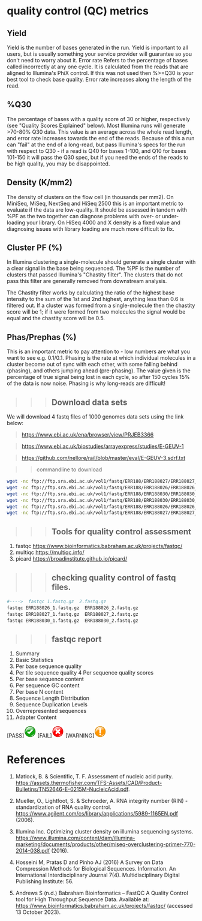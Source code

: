 #  quality control (QC) metrics
## Yield
Yield is the number of bases generated in the run. Yield is important to all users, but is usually something your service provider will guarantee so you don't need to worry about it.
Error rate
Refers to the percentage of bases called incorrectly at any one cycle. It is calculated from the reads that are aligned to Illumina's PhiX control. If this was not used then %>=Q30 is your best tool to check base quality. Error rate increases along the length of the read.
## %Q30
The percentage of bases with a quality score of 30 or higher, respectively (see "Quality Scores Explained" below). Most Illumina runs will generate >70-80% Q30 data. This value is an average across the whole read length, and error rate increases towards the end of the reads. Because of this a run can "fail" at the end of a long-read, but pass Illumina's specs for the run with respect to Q30 - if a read is Q40 for bases 1-100, and Q10 for bases 101-150 it will pass the Q30 spec, but if you need the ends of the reads to be high quality, you may be disappointed.
## Density (K/mm2)
The density of clusters on the flow cell (in thousands per mm2). On MiniSeq, MiSeq, NextSeq and HiSeq 2500 this is an important metric to evaluate if the data are low-quality. It should be assessed in tandem with %PF as the two together can diagnose problems with over- or under-loading your library. On HiSeq 4000 and X density is a fixed value and diagnosing issues with library loading are much more difficult to fix.
## Cluster PF (%)
In Illumina clustering a single-molecule should generate a single cluster with a clear signal in the base being sequenced. The %PF is the number of clusters that passed Illumina's "Chastity filter". The clusters that do not pass this filter are generally removed from downstream analysis.

The Chastity filter works by calculating the ratio of the highest base intensity to the sum of the 1st and 2nd highest, anything less than 0.6 is filtered out. If a cluster was formed from a single-molecule then the chastity score will be 1; if it were formed from two molecules the signal would be equal and the chastity score will be 0.5.
## Phas/Prephas (%)
This is an important metric to pay attention to - low numbers are what you want to see e.g. 0.1/0.1. Phasing is the rate at which individual molecules in a cluster become out of sync with each other, with some falling behind (phasing), and others jumping ahead (pre-phasing). The value given is the percentage of true signal being lost in each cycle, so after 150 cycles 15% of the data is now noise. Phasing is why long-reads are difficult!

>>> ## Download data sets

We will download 4 fastq files of 1000 genomes data sets using the link below:
>https://www.ebi.ac.uk/ena/browser/view/PRJEB3366

>https://www.ebi.ac.uk/biostudies/arrayexpress/studies/E-GEUV-1

>https://github.com/nellore/rail/blob/master/eval/E-GEUV-3.sdrf.txt


>> commandline to download 
```bash
wget -nc ftp://ftp.sra.ebi.ac.uk/vol1/fastq/ERR188/ERR188027/ERR188027_1.fastq.gz
wget -nc ftp://ftp.sra.ebi.ac.uk/vol1/fastq/ERR188/ERR188026/ERR188026_2.fastq.gz
wget -nc ftp://ftp.sra.ebi.ac.uk/vol1/fastq/ERR188/ERR188030/ERR188030_1.fastq.gz
wget -nc ftp://ftp.sra.ebi.ac.uk/vol1/fastq/ERR188/ERR188030/ERR188030_2.fastq.gz
wget -nc ftp://ftp.sra.ebi.ac.uk/vol1/fastq/ERR188/ERR188026/ERR188026_1.fastq.gz
wget -nc ftp://ftp.sra.ebi.ac.uk/vol1/fastq/ERR188/ERR188027/ERR188027_2.fastq.gz
```

>>> ## Tools for quality control assessment 
1. fastqc https://www.bioinformatics.babraham.ac.uk/projects/fastqc/
2. multiqc  https://multiqc.info/
3. picard https://broadinstitute.github.io/picard/

>>> ## checking quality control of fastq files. 
```bash
#---->  fastqc 1.fastq.gz  2.fastq.gz 
fastqc ERR188026_1.fastq.gz  ERR188026_2.fastq.gz 
fastqc ERR188027_1.fastq.gz  ERR188027_2.fastq.gz
fastqc ERR188030_1.fastq.gz  ERR188030_2.fastq.gz
```
>>> ## fastqc report 
1. Summary
1. Basic Statistics
2. Per base sequence quality
3. Per tile sequence quality
4 Per sequence quality scores
5. Per base sequence content
6. Per sequence GC content
7. Per base N content
8. Sequence Length Distribution
9. Sequence Duplication Levels
10. Overrepresented sequences
12. Adapter Content

[PASS]<img src="./images/pass.png">
[FAIL]<img src="./images/fail.png">
[WARNING]<img src="./images/warning.png">
































# References
1. Matlock, B. & Scientific, T. F. Assessment of nucleic acid purity. https://assets.thermofisher.com/TFS-Assets/CAD/Product-Bulletins/TN52646-E-0215M-NucleicAcid.pdf. 

2. Mueller, O., Lightfoot, S. & Schroeder, A. RNA integrity number (RIN) -standardization of RNA quality control. https://www.agilent.com/cs/library/applications/5989-1165EN.pdf (2006). 

3. Illumina Inc. Optimizing cluster density on illumina sequencing systems. https://www.illumina.com/content/dam/illumina-marketing/documents/products/other/miseq-overclustering-primer-770-2014-038.pdf (2016). 

4. Hosseini M, Pratas D and Pinho AJ (2016) A Survey on Data Compression Methods for Biological Sequences. Information. An International Interdisciplinary Journal 7(4). Multidisciplinary Digital Publishing Institute: 56.

5. Andrews S (n.d.) Babraham Bioinformatics – FastQC A Quality Control tool for High Throughput Sequence Data. Available at: https://www.bioinformatics.babraham.ac.uk/projects/fastqc/ (accessed 13 October 2023).